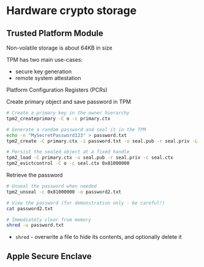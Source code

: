 # Hardware crypto storage

## Trusted Platform Module

Non-volatile storage is about 64KB in size

TPM has two main use-cases:

- secure key generation
- remote system attestation

Platform Configuration Registers (PCRs)

Create primary object and save password in TPM

```sh
# Create a primary key in the owner hierarchy
tpm2_createprimary -C o -c primary.ctx

# Generate a random password and seal it in the TPM
echo -n "MySecretPassword123" > password.txt
tpm2_create -C primary.ctx -i password.txt -u seal.pub -r seal.priv -L 0x0004:0,1,2,3,4,5,6,7

# Persist the sealed object at a fixed handle
tpm2_load -C primary.ctx -u seal.pub -r seal.priv -c seal.ctx
tpm2_evictcontrol -C o -c seal.ctx 0x81000000
```

Retrieve the password

```sh
# Unseal the password when needed
tpm2_unseal -c 0x81000000 -o password2.txt

# View the password (for demonstration only - be careful!)
cat password2.txt

# Immediately clear from memory
shred -u password.txt
```

- `shred` - overwrite a file to hide its contents, and optionally delete it

## Apple Secure Enclave
